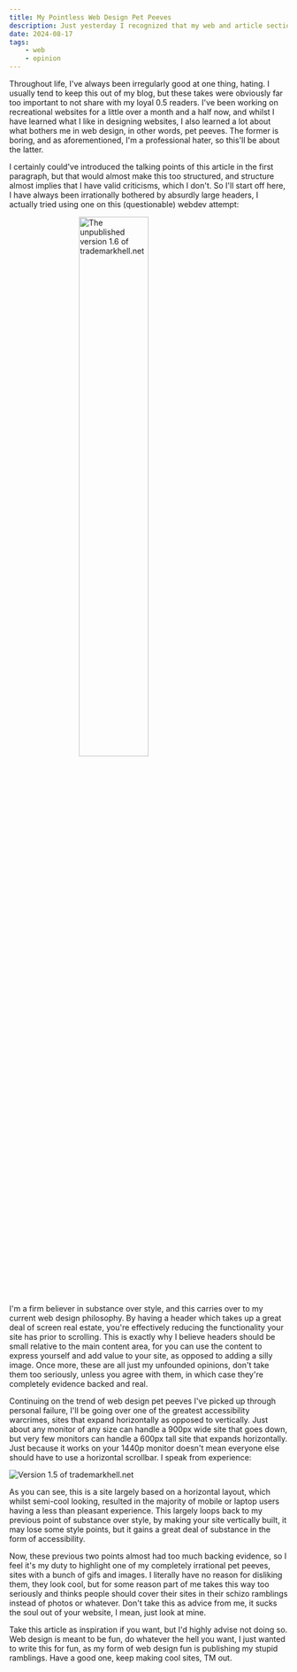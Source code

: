 ```yaml
---
title: My Pointless Web Design Pet Peeves
description: Just yesterday I recognized that my web and article sections were nearly identical, unfortunately, this will be keeping that trend going, as I'll be ranting about web design elements I dislike. This article is solely based on my opinions, and the evidence used is fringe at best. Deeply scientific stuff.
date: 2024-08-17
tags: 
    - web
    - opinion
---
```


Throughout life, I've always been irregularly good at one thing, hating. I usually tend to keep this out of my blog, but these takes were obviously far too important to not share with my loyal 0.5 readers. I've been working on recreational websites for a little over a month and a half now, and whilst I have learned what I like in designing websites, I also learned a lot about what bothers me in web design, in other words, pet peeves. The former is boring, and as aforementioned, I'm a professional hater, so this'll be about the latter.

I certainly could've introduced the talking points of this article in the first paragraph, but that would almost make this too structured, and structure almost implies that I have valid criticisms, which I don't. So I'll start off here, I have always been irrationally bothered by absurdly large headers, I actually tried using one on this (questionable) webdev attempt:

<img src="/img/tm16.png" alt=" The unpublished version 1.6 of trademarkhell.net " height="50%" style="display: block; margin: 0 auto"/>

I'm a firm believer in substance over style, and this carries over to my current web design philosophy. By having a header which takes up a great deal of screen real estate, you're effectively reducing the functionality your site has prior to scrolling. This is exactly why I believe headers should be small relative to the main content area, for you can use the content to express yourself and add value to your site, as opposed to adding a silly image. Once more, these are all just my unfounded opinions, don't take them too seriously, unless you  agree with them, in which case they're completely evidence backed and real.

Continuing on the trend of web design pet peeves I've picked up through personal failure, I'll be going over one of the greatest accessibility warcrimes, sites that expand horizontally as opposed to vertically. Just about any monitor of any size can handle a 900px wide site that goes down, but very few monitors can handle a 600px tall site that expands horizontally. Just because it works on your 1440p monitor doesn't mean everyone else should have to use a horizontal scrollbar. I speak from experience: 

<img src="/img/tm152.png" alt="Version 1.5 of trademarkhell.net "  style="display: block; margin: 0 auto"/>

As you can see, this is a site largely based on a horizontal layout, which whilst semi-cool looking, resulted in the majority of mobile or laptop users having a less than pleasant experience. This largely loops back to my previous point of substance over style, by making your site vertically built, it may lose some style points, but it gains a great deal of substance in the form of accessibility.

Now, these previous two points almost had too much backing evidence, so  I feel it's my duty to highlight one of my completely irrational pet peeves, sites with a bunch of gifs and images. I literally have no reason for disliking them, they look cool, but for some reason part of me takes this way too seriously and thinks people should cover their sites in their schizo ramblings instead of photos or whatever. Don't take this as advice from me, it sucks the soul out of your website, I mean, just look at mine. 

Take this article as inspiration if you want, but I'd highly advise not doing so. Web design is meant to be fun, do whatever the hell you want, I just wanted to write this for fun, as my form of web design fun is publishing my stupid ramblings. Have a good one, keep making cool sites, TM out.